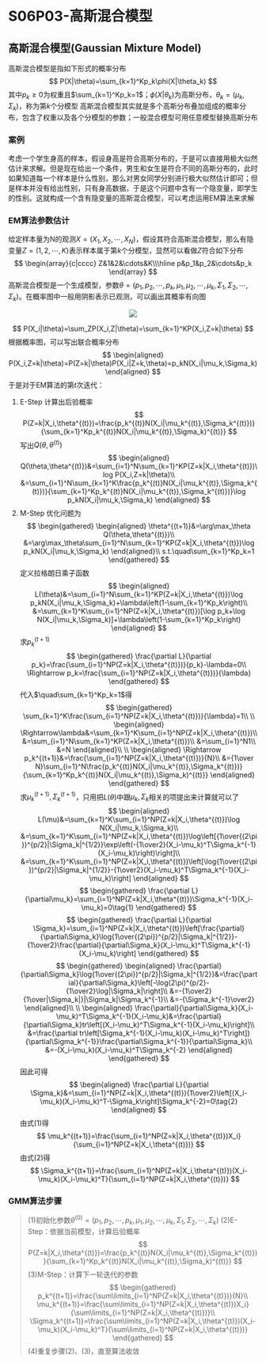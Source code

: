 # S06P03-高斯混合模型
## 高斯混合模型(Gaussian Mixture Model)
高斯混合模型是指如下形式的概率分布
$$
P(X|\theta)=\sum_{k=1}^Kp_k\phi(X|\theta_k)
$$
其中$p_k\ge0$为权重且$\sum_{k=1}^Kp_k=1$；$\phi(X|\theta_k)$为高斯分布，$\theta_k=(\mu_k,\Sigma_k)$，称为第$k$个分模型
高斯混合模型其实就是多个高斯分布叠加组成的概率分布，包含了权重以及各个分模型的参数；一般混合模型可用任意模型替换高斯分布
### 案例
考虑一个学生身高的样本，假设身高是符合高斯分布的，于是可以直接用极大似然估计来求解。但是现在给出一个条件，男生和女生是符合不同的高斯分布的，此时如果知道每一个样本是什么性别，那么对男女同学分别进行极大似然估计即可；但是样本并没有给出性别，只有身高数据，于是这个问题中含有一个隐变量，即学生的性别。这就构成一个含有隐变量的高斯混合模型，可以考虑运用EM算法来求解
### EM算法参数估计
给定样本量为N的观测$X=(X_1,X_2,\cdots,X_N)$，假设其符合高斯混合模型，那么有隐变量$Z=(1,2,\cdots,K)$表示样本属于第$k$个分模型，显然可以看做$Z$符合如下分布
$$
\begin{array}{c|cccc}
Z&1&2&\cdots&K\\\hline
p&p_1&p_2&\cdots&p_k
\end{array}
$$
高斯混合模型是一个生成模型，参数$\theta=(p_1,p_2,\cdots,p_k,\mu_1,\mu_2,\cdots,\mu_k,\Sigma_1,\Sigma_2,\cdots,\Sigma_k)$。在概率图中一般用阴影表示已观测，可以画出其概率有向图
<div align=center>
<img src="https://s1.ax1x.com/2020/05/10/Y3CsfI.png" />
</div>

$$
P(X_i|\theta)=\sum_ZP(X_i,Z|\theta)=\sum_{k=1}^KP(X_i,Z=k|\theta)
$$
根据概率图，可以写出联合概率分布
$$
\begin{aligned}
P(X_i,Z=k|\theta)=P(Z=k|\theta)P(X_i|Z=k,\theta)=p_kN(X_i|\mu_k,\Sigma_k)
\end{aligned}
$$
于是对于EM算法的第$t$次迭代：
1. E-Step
   计算出后验概率
   $$
   P(Z=k|X_i,\theta^{(t)})=\frac{p_k^{(t)}N(X_i|\mu_k^{(t)},\Sigma_k^{(t)})}{\sum_{k=1}^Kp_k^{(t)}N(X_i|\mu_k^{(t)},\Sigma_k)^{(t)}}
   $$
   写出$Q(\theta,\theta^{(t)})$
   $$
   \begin{aligned}
   Q(\theta,\theta^{(t)})&=\sum_{i=1}^N\sum_{k=1}^KP(Z=k|X_i,\theta^{(t)})\log P(X_i,Z=k|\theta)\\
   &=\sum_{i=1}^N\sum_{k=1}^K\frac{p_k^{(t)}N(X_i|\mu_k^{(t)},\Sigma_k^{(t)})}{\sum_{k=1}^Kp_k^{(t)}N(X_i|\mu_k^{(t)},\Sigma_k^{(t)})}\log p_kN(X_i|\mu_k,\Sigma_k)
   \end{aligned}
   $$
2. M-Step
   优化问题为
   $$
   \begin{gathered}
   \begin{aligned}
   \theta^{(t+1)}&=\arg\max_\theta Q(\theta,\theta^{(t)})\\
   &=\arg\max_\theta\sum_{i=1}^N\sum_{k=1}^KP(Z=k|X_i,\theta^{(t)})\log p_kN(X_i|\mu_k,\Sigma_k)
   \end{aligned}\\
   s.t.\quad\sum_{k=1}^Kp_k=1
   \end{gathered}
   $$
   定义拉格朗日乘子函数
   $$
   \begin{aligned}
   L(\theta)&=\sum_{i=1}^N\sum_{k=1}^KP(Z=k|X_i,\theta^{(t)})\log p_kN(X_i|\mu_k,\Sigma_k)+\lambda\left(1-\sum_{k=1}^Kp_k\right)\\
   &=\sum_{k=1}^K\sum_{i=1}^NP(Z=k|X_i,\theta^{(t)})[\log p_k+\log N(X_i|\mu_k,\Sigma_k)]+\lambda\left(1-\sum_{k=1}^Kp_k\right)
   \end{aligned}
   $$
   求$p_k^{(t+1)}$
   $$
   \begin{gathered}
   \frac{\partial L}{\partial p_k}=\frac{\sum_{i=1}^NP(Z=k|X_i,\theta^{(t)})}{p_k}-\lambda=0\\
   \Rightarrow p_k=\frac{\sum_{i=1}^NP(Z=k|X_i,\theta^{(t)})}{\lambda}
   \end{gathered}
   $$
   代入$\quad\sum_{k=1}^Kp_k=1$得
   $$
   \begin{gathered}
   \sum_{k=1}^K\frac{\sum_{i=1}^NP(Z=k|X_i,\theta^{(t)})}{\lambda}=1\\
   \\
   \begin{aligned}
   \Rightarrow\lambda&=\sum_{k=1}^K\sum_{i=1}^NP(Z=k|X_i,\theta^{(t)})\\
   &=\sum_{i=1}^N\sum_{k=1}^KP(Z=k|X_i,\theta^{(t)})\\
   &=\sum_{i=1}^N1\\
   &=N
   \end{aligned}\\
   \\
   \begin{aligned}
   \Rightarrow p_k^{(t+1)}&=\frac{\sum_{i=1}^NP(Z=k|X_i,\theta^{(t)})}{N}\\
   &={1\over N}\sum_{i=1}^N\frac{p_k^{(t)}N(X_i|\mu_k^{(t)},\Sigma_k^{(t)})}{\sum_{k=1}^Kp_k^{(t)}N(X_i|\mu_k^{(t)},\Sigma_k)^{(t)}}
   \end{aligned}
   \end{gathered}
   $$
   求$\mu_k^{(t+1)},\Sigma_k^{(t+1)}$，只用把$L(\theta)$中跟$\mu_k,\Sigma_k$相关的项提出来计算就可以了
   $$
   \begin{aligned}
   L(\mu)&=\sum_{k=1}^K\sum_{i=1}^NP(Z=k|X_i,\theta^{(t)})\log N(X_i|\mu_k,\Sigma_k)\\
   &=\sum_{k=1}^K\sum_{i=1}^NP(Z=k|X_i,\theta^{(t)})\log\left[{1\over{(2\pi})^{p/2}|\Sigma_k|^{1/2}}\exp\left(-{1\over2}(X_i-\mu_k)^T\Sigma_k^{-1}(X_i-\mu_k)\right)\right]\\
   &=\sum_{k=1}^K\sum_{i=1}^NP(Z=k|X_i,\theta^{(t)})\left[\log{1\over{(2\pi})^{p/2}|\Sigma_k|^{1/2}}-{1\over2}(X_i-\mu_k)^T\Sigma_k^{-1}(X_i-\mu_k)\right]
   \end{aligned}
   $$
   $$
   \begin{gathered}
   \frac{\partial L}{\partial\mu_k}=\sum_{i=1}^NP(Z=k|X_i,\theta^{(t)})\Sigma_k^{-1}(X_i-\mu_k)=0\tag{1}
   \end{gathered}
   $$
   $$
   \begin{gathered}
   \frac{\partial L}{\partial \Sigma_k}=\sum_{i=1}^NP(Z=k|X_i,\theta^{(t)})\left[\frac{\partial}{\partial\Sigma_k}\log{1\over{(2\pi})^{p/2}|\Sigma_k|^{1/2}}-{1\over2}\frac{\partial}{\partial\Sigma_k}(X_i-\mu_k)^T\Sigma_k^{-1}(X_i-\mu_k)\right]
   \end{gathered}
   $$
   $$
   \begin{gathered}
   \begin{aligned}
   \frac{\partial}{\partial\Sigma_k}\log{1\over{(2\pi})^{p/2}|\Sigma_k|^{1/2}}&=\frac{\partial}{\partial\Sigma_k}\left[-\log(2\pi)^{p/2}-{1\over2}\log|\Sigma_k|\right]\\
   &=-{1\over2}{1\over|\Sigma_k|}|\Sigma_k|\Sigma_k^{-1}\\
   &=-{\Sigma_k^{-1}\over2}
   \end{aligned}\\
   \\
   \begin{aligned}
   \frac{\partial}{\partial\Sigma_k}(X_i-\mu_k)^T\Sigma_k^{-1}(X_i-\mu_k)&=\frac{\partial}{\partial\Sigma_k}tr\left[(X_i-\mu_k)^T\Sigma_k^{-1}(X_i-\mu_k)\right]\\
   &=\frac{\partial tr\left[\Sigma_k^{-1}(X_i-\mu_k)(X_i-\mu_k)^T\right]}{\partial\Sigma_k^{-1}}\frac{\partial\Sigma_k^{-1}}{\partial\Sigma_k}\\
   &=-(X_i-\mu_k)(X_i-\mu_k)^T\Sigma_k^{-2}
   \end{aligned}
   \end{gathered}
   $$
   因此可得
   $$
   \begin{aligned}
   \frac{\partial L}{\partial \Sigma_k}&=\sum_{i=1}^NP(Z=k|X_i,\theta^{(t)}){1\over2}\left[(X_i-\mu_k)(X_i-\mu_k)^T-\Sigma_k\right]\Sigma_k^{-2}=0\tag{2}
   \end{aligned}
   $$
   由式(1)得
   $$
   \mu_k^{(t+1)}=\frac{\sum_{i=1}^NP(Z=k|X_i,\theta^{(t)})X_i}{\sum_{i=1}^NP(Z=k|X_i,\theta^{(t)})}
   $$
   由式(2)得
   $$
   \Sigma_k^{(t+1)}=\frac{\sum_{i=1}^NP(Z=k|X_i,\theta^{(t)})(X_i-\mu_k)(X_i-\mu_k)^T}{\sum_{i=1}^NP(Z=k|X_i,\theta^{(t)})}
   $$
### GMM算法步骤
> (1)初始化参数$\theta^{(0)}=(p_1,p_2,\cdots,p_k,\mu_1,\mu_2,\cdots,\mu_k,\Sigma_1,\Sigma_2,\cdots,\Sigma_k)$
> (2)E-Step：依据当前模型，计算后验概率
> $$
> P(Z=k|X_i,\theta^{(t)})=\frac{p_k^{(t)}N(X_i|\mu_k^{(t)},\Sigma_k^{(t)})}{\sum_{k=1}^Kp_k^{(t)}N(X_i|\mu_k^{(t)},\Sigma_k)^{(t)}}
> $$
> (3)M-Step：计算下一轮迭代的参数
> $$
> \begin{gathered}
> p_k^{(t+1)}=\frac{\sum\limits_{i=1}^NP(Z=k|X_i,\theta^{(t)})}{N}\\
> \mu_k^{(t+1)}=\frac{\sum\limits_{i=1}^NP(Z=k|X_i,\theta^{(t)})X_i}{\sum\limits_{i=1}^NP(Z=k|X_i,\theta^{(t)})}\\
> \Sigma_k^{(t+1)}=\frac{\sum\limits_{i=1}^NP(Z=k|X_i,\theta^{(t)})(X_i-\mu_k)(X_i-\mu_k)^T}{\sum\limits_{i=1}^NP(Z=k|X_i,\theta^{(t)})}
> \end{gathered}
> $$
> (4)重复步骤(2)、(3)，直至算法收敛